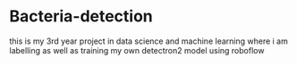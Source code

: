 # Bacteria-detection
this is my 3rd year project in data science and machine learning where i am labelling as well as training my own detectron2 model using roboflow
